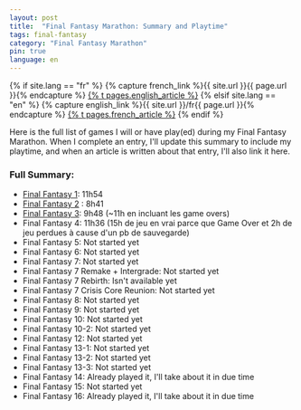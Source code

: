 ```yaml
---
layout: post
title:  "Final Fantasy Marathon: Summary and Playtime"
tags: final-fantasy
category: "Final Fantasy Marathon"
pin: true
language: en
---
```


{% if site.lang == "fr" %}
  {% capture french_link %}{{ site.url }}{{ page.url }}{% endcapture %}
  <a href="{{ french_link }}" >{% t pages.english_article %}</a>
{% elsif site.lang == "en" %}
  {% capture english_link %}{{ site.url }}/fr{{ page.url }}{% endcapture %}
 <a href="{{ english_link }}" >{% t pages.french_article %}</a>
{% endif %}

Here is the full list of games I will or have play(ed) during my Final Fantasy Marathon.
When I complete an entry, I'll update this summary to include my playtime, and when an article is written about that entry, I'll also link it here.

### Full Summary:

- [Final Fantasy 1](./2024-01-30-final_fantasy_1.md): 11h54
- [Final Fantasy 2](./2024-01-30-final_fantasy_1.md) : 8h41
- [Final Fantasy 3](./2024-01-30-final_fantasy_1.md): 9h48 (~11h en incluant les game overs)
- Final Fantasy 4: 11h36 (15h de jeu en vrai parce que Game Over et 2h de jeu perdues à cause d'un pb de sauvegarde)
- Final Fantasy 5: Not started yet
- Final Fantasy 6: Not started yet
- Final Fantasy 7: Not started yet
- Final Fantasy 7 Remake + Intergrade:  Not started yet
- Final Fantasy 7 Rebirth:  Isn't available yet
- Final Fantasy 7 Crisis Core Reunion: Not started yet
- Final Fantasy 8: Not started yet
- Final Fantasy 9: Not started yet
- Final Fantasy 10: Not started yet
- Final Fantasy 10-2: Not started yet
- Final Fantasy 12: Not started yet
- Final Fantasy 13-1: Not started yet
- Final Fantasy 13-2: Not started yet
- Final Fantasy 13-3:  Not started yet
- Final Fantasy 14: Already played it, I'll take about it in due time
- Final Fantasy 15: Not started yet
- Final Fantasy 16: Already played it, I'll take about it in due time